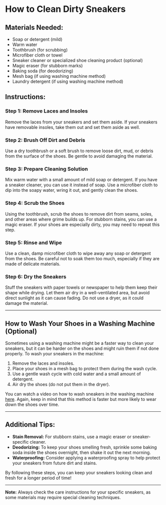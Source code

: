 # How to Clean Dirty Sneakers

## Materials Needed:
- Soap or detergent (mild)
- Warm water
- Toothbrush (for scrubbing)
- Microfiber cloth or towel
- Sneaker cleaner or specialized shoe cleaning product (optional)
- Magic eraser (for stubborn marks)
- Baking soda (for deodorizing)
- Mesh bag (if using washing machine method)
- Laundry detergent (if using washing machine method)

## Instructions:

### Step 1: Remove Laces and Insoles
Remove the laces from your sneakers and set them aside. If your sneakers have removable insoles, take them out and set them aside as well.

### Step 2: Brush Off Dirt and Debris
Use a dry toothbrush or a soft brush to remove loose dirt, mud, or debris from the surface of the shoes. Be gentle to avoid damaging the material.

### Step 3: Prepare Cleaning Solution
Mix warm water with a small amount of mild soap or detergent. If you have a sneaker cleaner, you can use it instead of soap. Use a microfiber cloth to dip into the soapy water, wring it out, and gently clean the shoes.

### Step 4: Scrub the Shoes
Using the toothbrush, scrub the shoes to remove dirt from seams, soles, and other areas where grime builds up. For stubborn stains, you can use a magic eraser. If your shoes are especially dirty, you may need to repeat this step.

### Step 5: Rinse and Wipe
Use a clean, damp microfiber cloth to wipe away any soap or detergent from the shoes. Be careful not to soak them too much, especially if they are made of delicate materials.

### Step 6: Dry the Sneakers
Stuff the sneakers with paper towels or newspaper to help them keep their shape while drying. Let them air dry in a well-ventilated area, but avoid direct sunlight as it can cause fading. Do not use a dryer, as it could damage the material.

---

## How to Wash Your Shoes in a Washing Machine (Optional)

Sometimes using a washing machine might be a faster way to clean your sneakers, but it can be harder on the shoes and might ruin them if not done properly. To wash your sneakers in the machine:

1. Remove the laces and insoles.
2. Place your shoes in a mesh bag to protect them during the wash cycle.
3. Use a gentle wash cycle with cold water and a small amount of detergent.
4. Air dry the shoes (do not put them in the dryer).

You can watch a video on how to wash sneakers in the washing machine [here](https://www.youtube.com/watch?v=KLp1JVifIfk). Again, keep in mind that this method is faster but more likely to wear down the shoes over time.

---

## Additional Tips:
- **Stain Removal:** For stubborn stains, use a magic eraser or sneaker-specific cleaner.
- **Deodorizing:** To keep your shoes smelling fresh, sprinkle some baking soda inside the shoes overnight, then shake it out the next morning.
- **Waterproofing:** Consider applying a waterproofing spray to help protect your sneakers from future dirt and stains.

By following these steps, you can keep your sneakers looking clean and fresh for a longer period of time!

---

**Note:** Always check the care instructions for your specific sneakers, as some materials may require special cleaning techniques.
